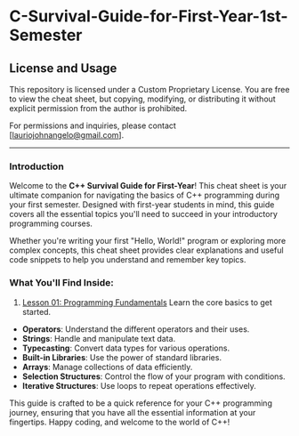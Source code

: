# C-Survival-Guide-for-First-Year-1st-Semester

## License and Usage

This repository is licensed under a Custom Proprietary License. You are free to view the cheat sheet, but copying, modifying, or distributing it without explicit permission from the author is prohibited.

For permissions and inquiries, please contact [lauriojohnangelo@gmail.com].

---

### Introduction

Welcome to the **C++ Survival Guide for First-Year**! This cheat sheet is your ultimate companion for navigating the basics of C++ programming during your first semester. Designed with first-year students in mind, this guide covers all the essential topics you'll need to succeed in your introductory programming courses.

Whether you're writing your first "Hello, World!" program or exploring more complex concepts, this cheat sheet provides clear explanations and useful code snippets to help you understand and remember key topics.

### What You'll Find Inside:
1. [Lesson 01: Programming Fundamentals](./Lesson01/README.md) Learn the core basics to get started.
- **Operators**: Understand the different operators and their uses.
- **Strings**: Handle and manipulate text data.
- **Typecasting**: Convert data types for various operations.
- **Built-in Libraries**: Use the power of standard libraries.
- **Arrays**: Manage collections of data efficiently.
- **Selection Structures**: Control the flow of your program with conditions.
- **Iterative Structures**: Use loops to repeat operations effectively.

This guide is crafted to be a quick reference for your C++ programming journey, ensuring that you have all the essential information at your fingertips. Happy coding, and welcome to the world of C++!


